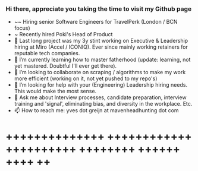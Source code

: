 ### Hi there, appreciate you taking the time to visit my Github page 

- ~~ Hiring senior Software Engineers for TravelPerk (London / BCN focus)
- ~ Recently hired Poki's Head of Product 
- 🔭 Last long project was my 3y stint working on Executive & Leadership hiring at Miro (Accel / ICONIQ). Ever since mainly working retainers for reputable tech companies. 
- 🌱 I’m currently learning how to master fatherhood (update: learning, not yet mastered. Doubtful I'll ever get there). 
- 👯 I’m looking to collaborate on scraping / algorithms to make my work more efficient (working on it, not yet pushed to my repo's)
- 🤔 I’m looking for help with your (Engineering) Leadership hiring needs. This would make the most sense. 
- 💬 Ask me about Interview processes, candidate preparation, interview training and 'signal', eliminating bias, and diversity in the workplace. Etc.
- 📫 How to reach me: yves dot greijn at mavenheadhunting dot com

++++++++++++++
++++++++++++
++++++++++
++++++++
++++++
++++
++
=


